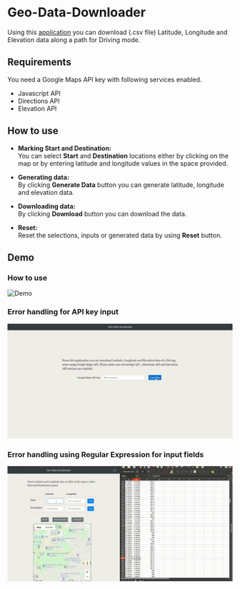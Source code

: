 # Geo-Data-Downloader
Using this [application](https://sukumr.github.io/Geo-Data-Downloader/) you can download (.csv file) Latitude, Longitude and Elevation data along a path for Driving mode.

## Requirements
You need a Google Maps API key with following services enabled.
- Javascript API  
- Directions API  
- Elevation API   

## How to use
- **Marking Start and Destination:**  
You can select **Start** and **Destination** locations either by clicking on the map or by entering latitude and longitude    values in the space provided. 

- **Generating data:**  
  By clicking **Generate Data** button you can generate latitude, longitude and elevation data.
  
- **Downloading data:**  
  By clicking **Download** button you can download the data.
  
- **Reset:**  
  Reset the selections, inputs or generated data by using **Reset** button.

## Demo
### How to use
![Demo](demo/demo.gif)
### Error handling for API key input
![API key error handling](demo/error1.gif)
### Error handling using Regular Expression for input fields
![Input field error handling](demo/error2.gif)
